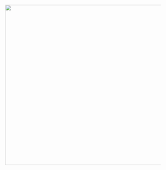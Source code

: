 <br clear="both">

<div align="center">
  <img height="520" src="https://i.pinimg.com/564x/55/ba/01/55ba0115e6b086e80ddd6e4f821ce519.jpg"  />
</div>

###
